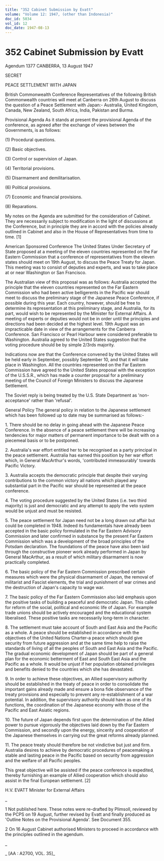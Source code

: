 ```yaml
---
title: "352 Cabinet Submission by Evatt"
volume: "Volume 12: 1947, (other than Indonesia)"
doc_id: 5034
vol_id: 12
doc_date: 1947-08-13
---
```


# 352 Cabinet Submission by Evatt

Agendum 1377 CANBERRA, 13 August 1947

SECRET

PEACE SETTLEMENT WITH JAPAN

British Commonwealth Conference Representatives of the following British Commonwealth countries will meet at Canberra on 26th August to discuss the question of a Peace Settlement with Japan:- Australia, United Kingdom, Canada, New Zealand, South Africa, India, Pakistan and Burma.

Provisional Agenda As it stands at present the provisional Agenda of the conference, as agreed after the exchange of views between the Governments, is as follows:

(1) Procedural questions.

(2) Basic objectives.

(3) Control or supervision of Japan.

(4) Territorial provisions.

(5) Disarmament and demilitarisation.

(6) Political provisions.

(7) Economic and financial provisions.

(8) Reparations.

My notes on the Agenda are submitted for the consideration of Cabinet. They are necessarily subject to modification in the light of discussions at the Conference, but in principle they are in accord with the policies already outlined in Cabinet and also in the House of Representatives from time to time. [1]

American Sponsored Conference The United States Under Secretary of State proposed at a meeting of the eleven countries represented on the Far Eastern Commission that a conference of representatives from the eleven states should meet on 19th August, to discuss the Peace Treaty for Japan. This meeting was to consist of deputies and experts, and was to take place at or near Washington or San Francisco.

The Australian view of this proposal was as follows: Australia accepted the principle that the eleven countries represented on the Far Eastern Commission who had been active belligerents in the Pacific war should meet to discuss the preliminary stage of the Japanese Peace Conference, if possible during this year. Each country, however, should be free to determine its representation at this preliminary stage, and Australia, for its part, would wish to be represented by the Minister for External Affairs. A meeting of experts or deputies would not be in order until the principles and directions had been decided at the highest level. 19th August was an impracticable date in view of the arrangements for the Canberra Conference. San Francisco or Pearl Harbour were considered preferable to Washington. Australia agreed to the United States suggestion that the voting procedure should be by simple 2/3rds majority.

Indications now are that the Conference convened by the United States will be held early in September, possibly September 10, and that it will take place in Washington. All the countries represented on the Far Eastern Commission have agreed to the United States proposal with the exception of the U.S.S.R., which has made a counter proposal for a preliminary meeting of the Council of Foreign Ministers to discuss the Japanese Settlement.

The Soviet reply is being treated by the U.S. State Department as 'non-acceptance' rather than 'refusal'.

General Policy The general policy in relation to the Japanese settlement which has been followed up to date may be summarised as follows:-

1\. There should be no delay in going ahead with the Japanese Peace Conference. In the absence of a peace settlement there will be increasing tendencies for major matters of permanent importance to be dealt with on a piecemeal basis or to be postponed.

2\. Australia's war effort entitled her to be recognised as a party principal in the peace settlement. Australia has earned this position by her war effort which, in General MacArthur's words, 'contributed immeasurably' towards Pacific Victory.

3\. Australia accepts the democratic principle that despite their varying contributions to the common victory all nations which played any substantial part in the Pacific war should be represented at the peace conference.

4\. The voting procedure suggested by the United States (i.e. two third majority) is just and democratic and any attempt to apply the veto system would be unjust and must be resisted.

5\. The peace settlement for Japan need not be a long drawn out affair but could be completed in 1948. Indeed its fundamentals have already been accepted in the basic policy formulated in the Far Eastern Advisory Commission and later confirmed in substance by the present Far Eastern Commission which was a development of the broad principles of the Potsdam declaration. The foundations of the peace have also been laid through the constructive pioneer work already performed in Japan by General MacArthur, as a result of which military disarmament is now practically completed.

6\. The basic policy of the Far Eastern Commission prescribed certain measures which were the physical disarmament of Japan, the removal of militarist and Fascist elements, the trial and punishment of war crimes and the destruction of Japan's capacity to wage war.

7\. The basic policy of the Far Eastern Commission also laid emphasis upon the positive tasks of building a peaceful and democratic Japan. This called for reform of the social, political and economic life of Japan. For example trade unions should be actively encouraged and the educational system liberalised. These positive tasks are necessarily long-term in character.

8\. The settlement must take account of South and East Asia and the Pacific as a whole. A peace should be established in accordance with the objectives of the United Nations Charter-a peace which should give security from future aggression and at the same time help to raise the standards of living of all the peoples of South and East Asia and the Pacific. The gradual economic development of Japan should be part of a general plan for the economic betterment of East and South East Asia and the Pacific as a whole. It would be unjust if her population obtained privileges and benefits denied to the countries which she has devastated.

9\. In order to achieve these objectives, an Allied supervisory authority should be established in the treaty of peace in order to consolidate the important gains already made and ensure a bona fide observance of the treaty provisions and especially to prevent any re-establishment of a war potential. In addition, the supervisory authority should have as one of its functions, the coordination of the Japanese economy with those of the Pacific and East Asiatic regions.

10\. The future of Japan depends first upon the determination of the Allied power to pursue vigorously the objectives laid down by the Far Eastern Commission, and secondly upon the energy, sincerity and cooperation of the Japanese themselves in carrying out the great reforms already planned.

11\. The peace treaty should therefore be not vindictive but just and firm. Australia desires to achieve by democratic procedures of peacemaking a stable and lasting peace in the Pacific based on security from aggression and the welfare of all Pacific peoples.

This great objective will be assisted if the peace conference is expedited, thereby furnishing an example of Allied cooperation which should also assist in the final European settlement. [2]

H.V. EVATT Minister for External Affairs

_

1 Not published here. These notes were re-drafted by Plimsoll, reviewed by the PCPS on 19 August, further revised by Evatt and finally produced as 'Outline Notes on the Provisional Agenda'. See Document 355.

2 On 16 August Cabinet authorised Ministers to proceed in accordance with the principles outlined in the agendum.

_

_ [AA : A2700, VOL. 35]_
